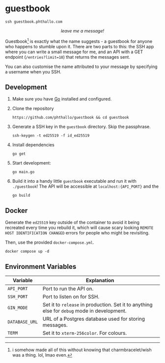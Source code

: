 # guestbook

```
ssh guestbook.phthallo.com
```

<p align = "center"><i>leave me a message!</i></p>


Guestbook[^1] is exactly what the name suggests - a guestbook for anyone who happens to stumble upon it. There are two parts to this: the SSH app where you can write a small message for me, and an API with a GET endpoint (`/entries?limit=10`) that returns the messages sent.

You can also customise the name attributed to your message by specifying a username when you SSH.

## Development

1. Make sure you have [Go](https://go.dev/dl/) installed and configured.

2. Clone the repository
    ```
    https://github.com/phthallo/guestbook && cd guestbook
    ```

3. Generate a SSH key in the `guestbook` directory. Skip the passphrase.
    ```
    ssh-keygen -t ed25519 -f id_ed25519
    ```

3. Install dependencies
    ```
    go get
    ```

4. Start development: 
    ```
    go main.go 
    ```

5. Build it into a handy little `guestbook` executable and run it with `./guestbook`! The API will be accessible at `localhost:{API_PORT}` and the 
    ```
    go build 
    ```

## Docker

Generate the `ed25519` key outside of the container to avoid it being recreated every time you rebuild it, which will cause scary looking `REMOTE HOST IDENTIFICATION CHANGED` errors for people who might be revisiting.

Then, use the provided `docker-compose.yml`.

```
docker compose up -d
```


## Environment Variables
| Variable | Explanation |
| -------- | ----------- |
| `API_PORT` | Port to run the API on. |
| `SSH_PORT` | Port to listen on for SSH. |
| `GIN_MODE` | Set it to `release` in production. Set it to anything else for `debug` mode in development.
| `DATABASE_URL` | URL of a Postgres database used for storing messages. |
| `TERM` | Set it to `xterm-256color`. For colours. |

[^1]: i somehow made all of this without knowing that charmbracelet/wish was a thing. lol, lmao even. 